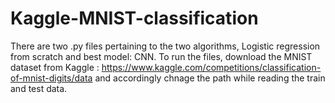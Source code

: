 # Kaggle-MNIST-classification
There are two .py files pertaining to the two algorithms, Logistic regression from scratch and best model: CNN.
To run the files, download the MNIST dataset from Kaggle : https://www.kaggle.com/competitions/classification-of-mnist-digits/data and accordingly chnage the path while reading the train and test data.
